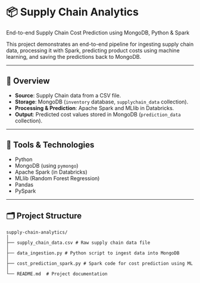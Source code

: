 # 📦 Supply Chain Analytics
End-to-end Supply Chain Cost Prediction using MongoDB, Python &amp; Spark

This project demonstrates an end-to-end pipeline for ingesting supply chain data, processing it with Spark, predicting product costs using machine learning, and saving the predictions back to MongoDB.

---

## 🚀 Overview

- **Source**: Supply Chain data from a CSV file.
- **Storage**: MongoDB (`inventory` database, `supplychain_data` collection).
- **Processing & Prediction**: Apache Spark and MLlib in Databricks.
- **Output**: Predicted cost values stored in MongoDB (`prediction_data` collection).

---

## 🧰 Tools & Technologies

- Python
- MongoDB (using `pymongo`)
- Apache Spark (in Databricks)
- MLlib (Random Forest Regression)
- Pandas
- PySpark

---

## 🗂️ Project Structure

```
supply-chain-analytics/
│
├── supply_chain_data.csv # Raw supply chain data file
│
├── data_ingestion.py # Python script to ingest data into MongoDB
│
├── cost_prediction_spark.py # Spark code for cost prediction using ML
│
└── README.md  # Project documentation
```
